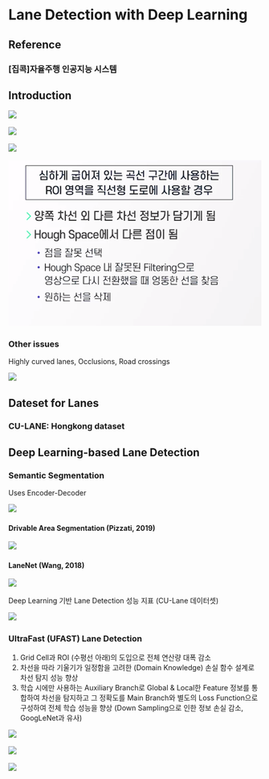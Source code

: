 # Lane Detection with Deep Learning

## Reference

### \[집콕]자율주행 인공지능 시스템

## Introduction

![](<../../.gitbook/assets/image (337).png>)

![](<../../.gitbook/assets/image (336).png>)

![](<../../.gitbook/assets/image (345).png>)

![](<../../.gitbook/assets/image (334).png>)

### Other issues

Highly curved lanes, Occlusions, Road crossings

![](<../../.gitbook/assets/image (335).png>)

## Dateset for Lanes

### CU-LANE: Hongkong dataset

## Deep Learning-based Lane Detection

### Semantic Segmentation

Uses Encoder-Decoder

![](<../../.gitbook/assets/image (344).png>)

#### Drivable Area Segmentation (Pizzati, 2019)

![](<../../.gitbook/assets/image (339).png>)

#### LaneNet (Wang, 2018)

![](<../../.gitbook/assets/image (342).png>)

Deep Learning 기반 Lane Detection 성능 지표 (CU-Lane 데이터셋)

![](<../../.gitbook/assets/image (340).png>)

###

### UltraFast (UFAST) Lane Detection

1. Grid Cell과 ROI (수평선 아래)의 도입으로 전체 연산량 대폭 감소
2. 차선을 따라 기울기가 일정함을 고려한 (Domain Knowledge) 손실 함수 설계로 차선 탐지 성능 향상
3. 학습 시에만 사용하는 Auxiliary Branch로 Global & Local한 Feature 정보를 통합하여 차선을 탐지하고 그 정확도를 Main Branch와 별도의 Loss Function으로 구성하여 전체 학습 성능을 향상 (Down Sampling으로 인한 정보 손실 감소, GoogLeNet과 유사)

![](<../../.gitbook/assets/image (338).png>)

![](<../../.gitbook/assets/image (343).png>)

![](<../../.gitbook/assets/image (341).png>)
